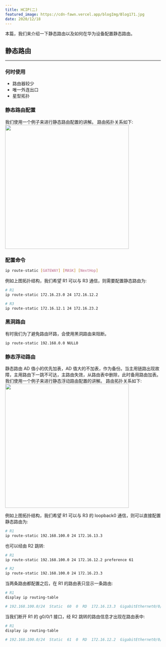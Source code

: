```yaml
---
title: HCIP(二)
featured_image: https://cdn-fawn.vercel.app/blogImg/Blog171.jpg
date: 2020/12/18
---
```


本篇，我们来介绍一下静态路由以及如何在华为设备配置静态路由。

## 静态路由
***  
### 何时使用
- 路由器较少
- 唯一外连出口
- 星型拓扑

### 静态路由配置
我们使用一个例子来进行静态路由配置的讲解。
路由拓扑关系如下: 
<img src="https://cdn-fawn.vercel.app/contentImg/hcip/hcip1.svg" width="400px" alt="">

### 配置命令
``` sh
ip route-static [GATEWAY] [MASK] [NextHop]
```

例如上图拓扑结构，我们希望 R1 可以与 R3 通信，则需要配置静态路由为: 
``` sh
# R1
ip route-static 172.16.23.0 24 172.16.12.2

# R3
ip route-static 172.16.12.1 24 172.16.23.2
```

### 黑洞路由
有时我们为了避免路由环路，会使用黑洞路由来阻断。
``` sh
ip route-static 192.168.0.0 NULL0
```

### 静态浮动路由
静态路由 AD 值小的优先加表，AD 值大的不加表，作为备份。当主用链路出现故障，主用路由下一跳不可达，主路由失效，从路由表中删除，此时备用路由加表。
我们使用一个例子来进行静态浮动路由配置的讲解。
路由拓扑关系如下: 
<img src="https://cdn-fawn.vercel.app/contentImg/hcip/hcip2.svg" width="400px" alt="">

例如上图拓扑结构，我们希望 R1 可以与 R3 的 loopback0 通信，则可以直接配置静态路由为: 
``` sh
# R1
ip route-static 192.168.100.0 24 172.16.13.3
```

也可以经由 R2 跳转: 
``` sh
# R1
ip route-static 192.168.100.0 24 172.16.12.2 preference 61

# R2
ip route-static 192.168.100.0 24 172.16.23.3
```

当两条路由都配置之后，在 R1 的路由表只显示一条路由: 
``` sh
# R1
display ip routing-table

# 192.168.100.0/24  Static  60  0  RD  172.16.13.3  GigabitEthernet0/0/1
```

当我们断开 R1 的 g0/0/1 接口，经 R2 跳转的路由信息才出现在路由表中: 
``` sh
# R1
display ip routing-table

# 192.168.100.0/24  Static  61  0  RD  172.16.12.2  GigabitEthernet0/0/0
```